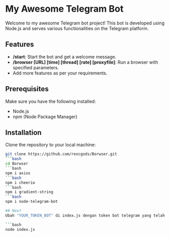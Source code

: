 # My Awesome Telegram Bot

Welcome to my awesome Telegram bot project! This bot is developed using Node.js and serves various functionalities on the Telegram platform.

## Features

- **/start**: Start the bot and get a welcome message.
- **/browser [URL] [time] [thread] [rate] [proxyfile]**: Run a browser with specified parameters.
- Add more features as per your requirements.

## Prerequisites

Make sure you have the following installed:

- Node.js
- npm (Node Package Manager)

## Installation

Clone the repository to your local machine:

```bash
git clone https://github.com/rexcgods/Borwser.git
```bash
cd Borwser
```bash
npm i axios
```bash
npm i cheerio
```bash
npm i gradient-string
```bash
npm i node-telegram-bot

## Next
Ubah "YOUR_TOKEN_BOT" di index.js dengan token bot telegram yang telah anda buat di t.me/botfather Jika sudah langsung saja kita run

```bash
node index.js

